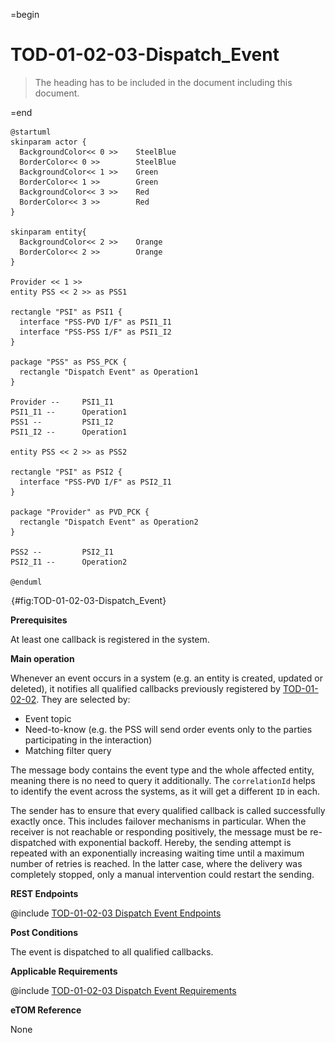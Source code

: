 =begin

# TOD-01-02-03-Dispatch_Event

> The heading has to be included in the document including this document.

=end

```plantuml
@startuml
skinparam actor {
  BackgroundColor<< 0 >> 	SteelBlue
  BorderColor<< 0 >> 		SteelBlue
  BackgroundColor<< 1 >> 	Green
  BorderColor<< 1 >> 		Green
  BackgroundColor<< 3 >> 	Red
  BorderColor<< 3 >> 		Red
}

skinparam entity{
  BackgroundColor<< 2 >> 	Orange
  BorderColor<< 2 >> 		Orange
}

Provider << 1 >>
entity PSS << 2 >> as PSS1

rectangle "PSI" as PSI1 {
  interface "PSS-PVD I/F" as PSI1_I1
  interface "PSS-PSS I/F" as PSI1_I2
}

package "PSS" as PSS_PCK {
  rectangle "Dispatch Event" as Operation1
}

Provider --	    PSI1_I1
PSI1_I1 --      Operation1
PSS1 --         PSI1_I2
PSI1_I2 --      Operation1

entity PSS << 2 >> as PSS2

rectangle "PSI" as PSI2 {
  interface "PSS-PVD I/F" as PSI2_I1
}

package "Provider" as PVD_PCK {
  rectangle "Dispatch Event" as Operation2
}

PSS2 --         PSI2_I1
PSI2_I1 --      Operation2

@enduml

```

![TOD-01-02-03: Dispatch Event](../../common/pixel.png){#fig:TOD-01-02-03-Dispatch_Event}

**Prerequisites**

At least one callback is registered in the system.

**Main operation**

Whenever an event occurs in a system (e.g. an entity is created, updated or deleted), it notifies all qualified callbacks previously registered by [TOD-01-02-02](#tod-01-02-02-registereventcallback).
They are selected by:

* Event topic
* Need-to-know (e.g. the PSS will send order events only to the parties participating in the interaction)
* Matching filter query

The message body contains the event type and the whole affected entity, meaning there is no need to query it additionally.
The `correlationId` helps to identify the event across the systems, as it will get a different `ID` in each.

The sender has to ensure that every qualified callback is called successfully exactly once.
This includes failover mechanisms in particular.
When the receiver is not reachable or responding positively, the message must be re-dispatched with exponential backoff.
Hereby, the sending attempt is repeated with an exponentially increasing waiting time until a maximum number of retries is reached.
In the latter case, where the delivery was completely stopped, only a manual intervention could restart the sending.

**REST Endpoints**

@include [TOD-01-02-03 Dispatch Event Endpoints](endpoints/TOD-01-02-03-Dispatch_Event-endpoints.md)

**Post Conditions**

The event is dispatched to all qualified callbacks.

**Applicable Requirements**

@include [TOD-01-02-03 Dispatch Event Requirements](requirements/TOD-01-02-03-Dispatch_Event-requirements.md)

**eTOM Reference**

None
